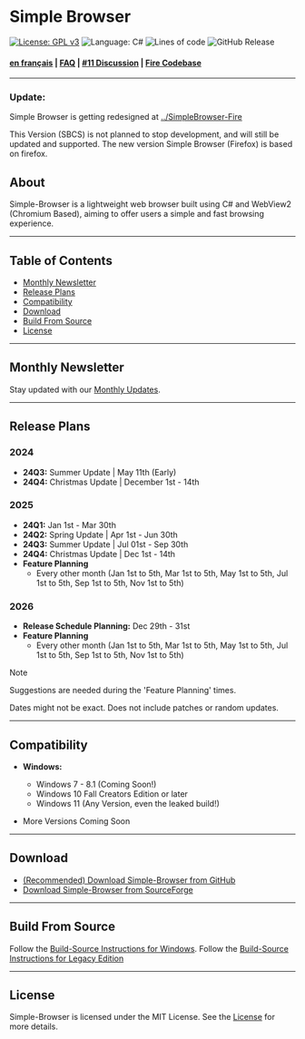 # Simple Browser

[![License: GPL v3](https://img.shields.io/github/license/Daniel-McGuire-Corporation/Simple-Browser)](https://www.gnu.org/licenses/old-licenses/gpl-3.0)
![Language: C#](https://img.shields.io/badge/language-C%23-178600)
![Lines of code](https://img.shields.io/tokei/lines/github/Daniel-McGuire-Corporation/Simple-Browser)
![GitHub Release](https://img.shields.io/github/v/release/Daniel-McGuire-Corporation/Simple-Browser?include_prereleases&sort=semver)

#### [en français](https://github.com/Daniel-McGuire-Corporation/Simple-Browser/blob/main/docs/README-fr.md) | [FAQ](https://github.com/Daniel-McGuire-Corporation/Simple-Browser/blob/main/docs/FAQ.md) | [#11 Discussion](https://github.com/Daniel-McGuire-Corporation/Simple-Browser/discussions/11) | [Fire Codebase](https://github.com/Daniel-McGuire-Corporation/SimpleBrowser-Linux)

____

### Update: 

Simple Browser is getting redesigned at [../SimpleBrowser-Fire](https://github.com/Daniel-McGuire-Corporation/SimpleBrowser-Fire)

This Version (SBCS) is not planned to stop development, and will still be updated and supported.
The new version Simple Browser (Firefox) is based on firefox.


## About

Simple-Browser is a lightweight web browser built using C# and WebView2 (Chromium Based), aiming to offer users a simple and fast browsing experience.

---

## Table of Contents
- [Monthly Newsletter](#monthly-newsletter)
- [Release Plans](#release-plans)
- [Compatibility](#compatibility)
- [Download](#download)
- [Build From Source](#build-from-source)
- [License](#license)

---

## Monthly Newsletter
Stay updated with our [Monthly Updates](https://github.com/Daniel-McGuire-Corporation/Simple-Browser/blob/main/docs/Monthly%20Updates.md).

---

## Release Plans
### 2024
- **24Q3:** Summer Update | May 11th (Early)
- **24Q4:** Christmas Update | December 1st - 14th

### 2025
- **24Q1:** Jan 1st - Mar 30th
- **24Q2:** Spring Update | Apr 1st - Jun 30th
- **24Q3:** Summer Update | Jul 01st - Sep 30th
- **24Q4:** Christmas Update | Dec 1st - 14th
-  **Feature Planning**
    - Every other month (Jan 1st to 5th, Mar 1st to 5th, May 1st to 5th, Jul 1st to 5th, Sep 1st to 5th, Nov 1st to 5th)
      
### 2026
- **Release Schedule Planning:** Dec 29th - 31st
-  **Feature Planning**
    - Every other month (Jan 1st to 5th, Mar 1st to 5th, May 1st to 5th, Jul 1st to 5th, Sep 1st to 5th, Nov 1st to 5th)

> [!NOTE]
> Suggestions are needed during the 'Feature Planning' times.
> 
> Dates might not be exact. Does not include patches or random updates.

---

## Compatibility
- **Windows:**
  - Windows 7 - 8.1 (Coming Soon!)
  - Windows 10 Fall Creators Edition or later
  - Windows 11 (Any Version, even the leaked build!)

- More Versions Coming Soon

---

## Download
- [(Recommended) Download Simple-Browser from GitHub](https://github.com/Daniel-McGuire-Corporation/Simple-Browser/releases/latest)
- [Download Simple-Browser from SourceForge](https://sourceforge.net/projects/simple-browser/files/latest/download)

---

## Build From Source
Follow the [Build-Source Instructions for Windows](https://github.com/Daniel-McGuire-Corporation/Simple-Browser/wiki/Windows-Build-Source-Instructions).
Follow the [Build-Source Instructions for Legacy Edition](https://github.com/Daniel-McGuire-Corporation/Simple-Browser/wiki/Win%E2%80%90Legacy-Build-Source-Instructions)

---

## License
Simple-Browser is licensed under the MIT License. See the [License](https://github.com/Daniel-McGuire-Corporation/Simple-Browser/blob/main/LICENSE) for more details.
